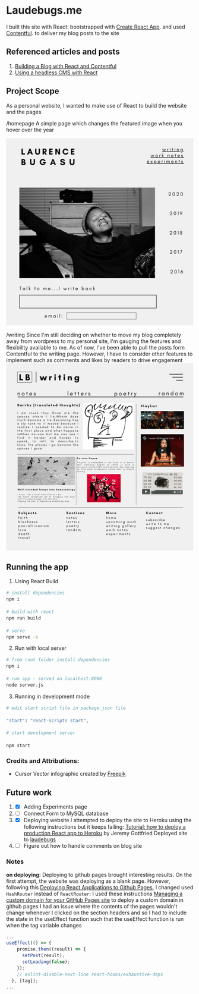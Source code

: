 # Laudebugs.me

I built this site with React: bootstrapped with [Create React App](https://github.com/facebook/create-react-app). and used [Contentful](https://www.contentful.com/). to deliver my blog posts to the site

## Referenced articles and posts

1. [Building a Blog with React and Contentful](https://hackernoon.com/building-a-blog-with-react-and-contentful-fd538f68f6fb)
2. [Using a headless CMS with React](https://blog.logrocket.com/using-a-headless-cms-with-react/)

## Project Scope

As a personal website, I wanted to make use of React to build the website and the pages

/homepage
A simple page which changes the featured image when you hover over the year

![home](wireframes/homepage.png)

/writing
Since I'm still deciding on whether to move my blog completely away from wordpress to my personal site, I'm gauging the features and flexibility available to me. As of now, I've been able to pull the posts form Contentful to the writing page. However, I have to consider other features to implement such as comments and likes by readers to drive engagement
![writing](wireframes/writing.png)


## Running the app

1. Using React Build

```bash
# install dependencies
npm i

# build with react
npm run build

# serve
npm serve -s
```

2. Run with local server

```bash
# from root folder install dependencies
npm i

# run app - served on localhost:8080
node server.js
```

3. Running in development mode

```bash
# edit start script file in package.json file

"start": "react-scripts start",

# start development server

npm start
```

### Credits and Attributions:

- Cursor Vector infographic created by [Freepik](https://www.freepik.com/free-photos-vectors/infographic)

## Future work

1. - [X] Adding Experiments page
2. - [ ] Connect Form to MySQL database
3. - [x] Deploying website
         I attempted to deploy the site to Heroku using the following instructions but it keeps failing: [Tutorial: how to deploy a production React app to Heroku](https://medium.com/jeremy-gottfrieds-tech-blog/tutorial-how-to-deploy-a-production-react-app-to-heroku-c4831dfcfa08) by Jeremy Gottfried
         Deployed site to [laudebugs](https://laudebugs.tamaduni.org)
4. - [ ] Figure out how to handle comments on blog site

### Notes

**on deploying:**
Deploying to github pages brought interesting results. On the first attempt, the website was deploying as a blank page. However, following this [Deploying React Applications to Github Pages](https://medium.com/better-programming/how-to-host-your-react-app-on-github-pages-for-free-919ad201a4cb), I changed used `HashRouter` instead of `ReactRouter`:
I used these instructions [Managing a custom domain for your GitHub Pages site](https://help.github.com/en/github/working-with-github-pages/managing-a-custom-domain-for-your-github-pages-site) to deploy a custom domain in github pages
I had an issue where the contents of the pages wouldn't change whenever I clicked on the section headers and so I had to include the state in the useEffect function such that the useEffect function is run when the tag variable changes

```javascript
...
useEffect(() => {
    promise.then((result) => {
      setPost(result);
      setLoading(false);
    });
    // eslint-disable-next-line react-hooks/exhaustive-deps
  }, [tag]);
...
```

